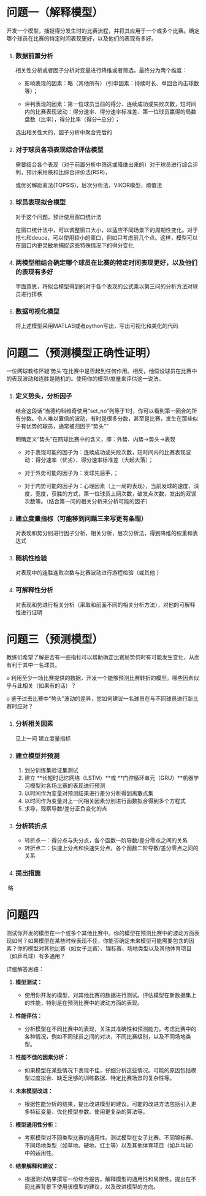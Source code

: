 # 问题一（解释模型）

开发一个模型，捕捉得分发生时的比赛流程，并将其应用于一个或多个比赛。确定哪个球员在比赛的特定时间表现更好，以及他们的表现有多好。

1. ### 数据前置分析

   相关性分析或者因子分析对变量进行降维或者筛选，最终分为两个维度：

   - 影响表现的因素：略（其他所有）（引申因素：持续时长、单回合内击球数等）；

   - 评判表现的因素：第一位球员当前的得分、连续成功或失败次数，短时间内的比赛表现波动：得分速率、得分速率标准差、第一位球员赢得的局数盘数（比率），得分比率（得分➗总分）；

   选出相关性大的，因子分析中聚合完后的

2. ### 对于球员各项表现综合评估模型

   需要结合各个表现（对于前置分析中筛选或降维出来的）对于球员进行综合评判，预计采用秩和比综合评价法(RSR)，

   或优劣解距离法(TOPSIS)，层次分析法，VIKOR模型，熵值法

3. ### 球员表现拟合模型

   对于这个问题，预计使用窗口统计法

   在窗口统计法中，可以调整窗口大小，以适应不同场景下的周期性变化。对于抢七和deuce，可以使用较小的窗口，例如只考虑前几个点。这样，模型可以在窗口内更灵敏地捕捉这些特殊情况下的得分变化

   

4. ### 两模型相结合确定哪个球员在比赛的特定时间表现更好，以及他们的表现有多好

   字面意思，将拟合模型得到的对于各个表现的公式乘以第三问的分析方法对球员进行排秩

5. ### 数据可视化模型

   将上述模型采用MATLAB或者python写出，写出可视化和美化的代码



# 问题二（预测模型正确性证明）

一位网球教练怀疑‘势头’在比赛中是否起到任何作用。相反，他假设球员在比赛中的表现波动和连胜是随机的。使用你的模型/度量来评估这一说法。

1. ### 定义势头，分析因子

   结合这段话“当德约科维奇使用“set_no”列等于1时，你可以看到第一回合的所有分数。令人难以置信的波动，有时是很多分数，甚至是比赛，发生在那些似乎有优势的球员，通常被归因于“势头””

   明确定义“势头”在网球比赛中的含义，即：外势、内势→势头→表现

   - 对于表现可能的因子为：连续成功或失败次数，短时间内的比赛表现波动：得分速率（优劣）、得分速率标准差（大起大落）；

   - 对于外势可能的因子为：发球先后手，；

   - 对于内势可能的因子为：心理因素（上一局的表现），当前发球的速度、深度、宽度，获胜的方式，第一位球员上网次数，破发点次数，发出的双误次数等。（结合第一问的相关分析来分析可能的因子）

2. ### 建立度量指标（可能移到问题三来写更有条理）

   对表现和势分别进行因子分析，相关分析，层次分析法，得到降维的权重和表达式

3. ### 随机性检验

   对表现中的连胜连败次数与比赛波动进行游程检验（或其他 ）

4. ### 可解释性分析

   对表现和势进行相关分析（采取和前面不同的相关分析方法），对他的可解释性进行证明



# 问题三（预测模型）

教练们希望了解是否有一些指标可以帮助确定比赛局势何时有可能发生变化，从而有利于其中一名球员。

 o 利用至少一场比赛提供的数据，开发一个能够预测比赛转折的模型。哪些因素似乎与此相关（如果有的话）？

 o 鉴于过去比赛中“势头”波动的差异，您如何建议一名球员在与不同球员进行新比赛时应对？

1. ### 分析相关因素

   见上一问 建立度量指标 

2. ### 建立模型并预测

   1. 划分训练集验证集测试
   2. 建立 **长短时记忆网络（LSTM）**或 **门控循环单元（GRU）**机器学习模型对各场比赛的表现进行预测
   3. 以时间作为变量对预测结果进行差分分析得到离散点集
   4. 以时间作为变量对上一问相关因素分别进行函数拟合得到多个方程式
   5. 求导，观察导数/差分正负变化的点

3. ### 分析转折点

   - 转折点一：得分点与失分点，各个函数一阶导数/差分零点之间的关系
   - 转折点二：快速上分点和快速失分点，各个函数二阶导数/差分零点之间的关系

4. ### 提出措施

​	略



# 问题四

测试你开发的模型在一个或多个其他比赛中。你的模型在预测比赛中的波动方面表现如何？如果模型在某些时候表现不佳，你能否确定未来模型可能需要包含的因素？你的模型对其他比赛（如女子比赛）、锦标赛、场地类型以及其他体育项目（如乒乓球）有多通用？

详细解答思路：

1. **模型测试：**
   - 使用你开发的模型，对其他比赛的数据进行测试。评估模型在新数据集上的性能，特别是在预测比赛中的波动方面的表现。

2. **性能评估：**
   - 分析模型在不同比赛中的表现，关注其准确性和预测能力。考虑比赛中的各种情况，例如不同球员之间的对决，不同比赛级别，以及不同场地类型。

3. **性能不佳的因素分析：**
   - 如果模型在某些情况下表现不佳，仔细分析这些情况。可能的原因包括模型过度拟合、缺乏足够的训练数据、特定比赛场景的复杂性等。

4. **未来模型改进：**
   - 根据性能分析的结果，提出改进模型的建议。可能的改进方法包括引入更多特征变量、优化模型参数、使用更复杂的算法等。

5. **模型通用性分析：**
   - 考察模型对不同类型比赛的通用性。测试模型在女子比赛、不同锦标赛、不同场地类型（如草地、硬地、红土等）以及其他体育项目（如乒乓球）中的适用性。

6. **结果解释和建议：**
   - 根据测试结果撰写一份综合报告，解释模型的通用性和局限性。提出在不同比赛背景下使用该模型的建议，以及改进模型的方向。